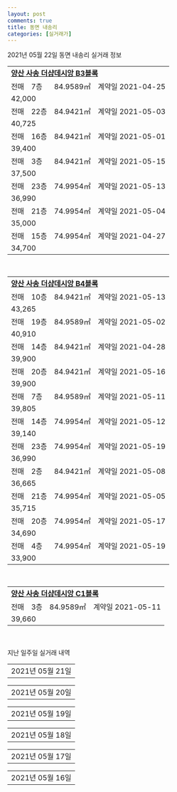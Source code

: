 ```yaml
---
layout: post
comments: true
title: 동면 내송리
categories: [실거래가]
---
```


2021년 05월 22일 동면 내송리 실거래 정보

<table>
  <tr>
    <td colspan="4" style="font-weight: bold;"><a href="https://search.naver.com/search.naver?query=양산 사송 더샵데시앙 B3블록">양산 사송 더샵데시앙 B3블록</a></td>
  </tr>
    
  <tr>
    <td>전매</td>
    <td>7층</td>
    <td>84.9589㎡</td>
    <td>계약일 2021-04-25</td>
  </tr>
  <tr>
    <td colspan="4">42,000</td>
  </tr>
    
  <tr>
    <td>전매</td>
    <td>22층</td>
    <td>84.9421㎡</td>
    <td>계약일 2021-05-03</td>
  </tr>
  <tr>
    <td colspan="4">40,725</td>
  </tr>
    
  <tr>
    <td>전매</td>
    <td>16층</td>
    <td>84.9421㎡</td>
    <td>계약일 2021-05-01</td>
  </tr>
  <tr>
    <td colspan="4">39,400</td>
  </tr>
    
  <tr>
    <td>전매</td>
    <td>3층</td>
    <td>84.9421㎡</td>
    <td>계약일 2021-05-15</td>
  </tr>
  <tr>
    <td colspan="4">37,500</td>
  </tr>
    
  <tr>
    <td>전매</td>
    <td>23층</td>
    <td>74.9954㎡</td>
    <td>계약일 2021-05-13</td>
  </tr>
  <tr>
    <td colspan="4">36,990</td>
  </tr>
    
  <tr>
    <td>전매</td>
    <td>21층</td>
    <td>74.9954㎡</td>
    <td>계약일 2021-05-04</td>
  </tr>
  <tr>
    <td colspan="4">35,000</td>
  </tr>
    
  <tr>
    <td>전매</td>
    <td>15층</td>
    <td>74.9954㎡</td>
    <td>계약일 2021-04-27</td>
  </tr>
  <tr>
    <td colspan="4">34,700</td>
  </tr>
    
</table>
<br>
<table>
  <tr>
    <td colspan="4" style="font-weight: bold;"><a href="https://search.naver.com/search.naver?query=양산 사송 더샵데시앙 B4블록">양산 사송 더샵데시앙 B4블록</a></td>
  </tr>
    
  <tr>
    <td>전매</td>
    <td>10층</td>
    <td>84.9421㎡</td>
    <td>계약일 2021-05-13</td>
  </tr>
  <tr>
    <td colspan="4">43,265</td>
  </tr>
    
  <tr>
    <td>전매</td>
    <td>19층</td>
    <td>84.9589㎡</td>
    <td>계약일 2021-05-02</td>
  </tr>
  <tr>
    <td colspan="4">40,910</td>
  </tr>
    
  <tr>
    <td>전매</td>
    <td>14층</td>
    <td>84.9421㎡</td>
    <td>계약일 2021-04-28</td>
  </tr>
  <tr>
    <td colspan="4">39,900</td>
  </tr>
    
  <tr>
    <td>전매</td>
    <td>20층</td>
    <td>84.9421㎡</td>
    <td>계약일 2021-05-16</td>
  </tr>
  <tr>
    <td colspan="4">39,900</td>
  </tr>
    
  <tr>
    <td>전매</td>
    <td>7층</td>
    <td>84.9589㎡</td>
    <td>계약일 2021-05-11</td>
  </tr>
  <tr>
    <td colspan="4">39,805</td>
  </tr>
    
  <tr>
    <td>전매</td>
    <td>14층</td>
    <td>74.9954㎡</td>
    <td>계약일 2021-05-12</td>
  </tr>
  <tr>
    <td colspan="4">39,140</td>
  </tr>
    
  <tr>
    <td>전매</td>
    <td>23층</td>
    <td>74.9954㎡</td>
    <td>계약일 2021-05-19</td>
  </tr>
  <tr>
    <td colspan="4">36,990</td>
  </tr>
    
  <tr>
    <td>전매</td>
    <td>2층</td>
    <td>84.9421㎡</td>
    <td>계약일 2021-05-08</td>
  </tr>
  <tr>
    <td colspan="4">36,665</td>
  </tr>
    
  <tr>
    <td>전매</td>
    <td>21층</td>
    <td>74.9954㎡</td>
    <td>계약일 2021-05-05</td>
  </tr>
  <tr>
    <td colspan="4">35,715</td>
  </tr>
    
  <tr>
    <td>전매</td>
    <td>20층</td>
    <td>74.9954㎡</td>
    <td>계약일 2021-05-17</td>
  </tr>
  <tr>
    <td colspan="4">34,690</td>
  </tr>
    
  <tr>
    <td>전매</td>
    <td>4층</td>
    <td>74.9954㎡</td>
    <td>계약일 2021-05-19</td>
  </tr>
  <tr>
    <td colspan="4">33,900</td>
  </tr>
    
</table>
<br>
<table>
  <tr>
    <td colspan="4" style="font-weight: bold;"><a href="https://search.naver.com/search.naver?query=양산 사송 더샵데시앙 C1블록">양산 사송 더샵데시앙 C1블록</a></td>
  </tr>
    
  <tr>
    <td>전매</td>
    <td>3층</td>
    <td>84.9589㎡</td>
    <td>계약일 2021-05-11</td>
  </tr>
  <tr>
    <td colspan="4">39,660</td>
  </tr>
    
</table>
    
<div style="margin-top: 50px; margin-bottom: 13px">지난 일주일 실거래 내역</div>

  <table style="width: 100%; margin-bottom: 1px">
      <tr class="header">
        <td>2021년 05월 21일</td>
      </tr>
      <tr class="child" style="display: none">
        <td>
            
        <table>
          <tr>
            <td colspan="4" style="font-weight: bold;"><a href="https://search.naver.com/search.naver?query=양산 사송 더샵데시앙 B3블록">양산 사송 더샵데시앙 B3블록</a></td>
          </tr>

          <tr>
            <td>전매</td>
            <td>13층</td>
            <td>84.9589㎡</td>
            <td>계약일 2021-05-12</td>
          </tr>
          <tr>
            <td colspan="4">39,960</td>
          </tr>
    
          <tr>
            <td>전매</td>
            <td>19층</td>
            <td>74.9954㎡</td>
            <td>계약일 2021-05-19</td>
          </tr>
          <tr>
            <td colspan="4">35,200</td>
          </tr>
    
          <tr>
            <td>전매</td>
            <td>8층</td>
            <td>74.9954㎡</td>
            <td>계약일 2021-05-19</td>
          </tr>
          <tr>
            <td colspan="4">34,300</td>
          </tr>
    
        </table>
        <table style="margin-top: 5px">
          <tr>
            <td colspan="4" style="font-weight: bold;"><a href="https://search.naver.com/search.naver?query=양산 사송 더샵데시앙 B4블록">양산 사송 더샵데시앙 B4블록</a></td>
          </tr>
    
          <tr>
            <td>전매</td>
            <td>8층</td>
            <td>84.9421㎡</td>
            <td>계약일 2021-05-11</td>
          </tr>
          <tr>
            <td colspan="4">49,060</td>
          </tr>
    
        </table>
        <table style="margin-top: 5px">
          <tr>
            <td colspan="4" style="font-weight: bold;"><a href="https://search.naver.com/search.naver?query=양산 사송 더샵데시앙 C1블록">양산 사송 더샵데시앙 C1블록</a></td>
          </tr>
    
          <tr>
            <td>전매</td>
            <td>14층</td>
            <td>101.9427㎡</td>
            <td>계약일 2021-05-20</td>
          </tr>
          <tr>
            <td colspan="4">64,490</td>
          </tr>
    
          <tr>
            <td>전매</td>
            <td>20층</td>
            <td>84.9421㎡</td>
            <td>계약일 2021-05-12</td>
          </tr>
          <tr>
            <td colspan="4">42,460</td>
          </tr>
    
        </table>
    
        </td>
      </tr>
  </table>
    
  <table style="width: 100%; margin-bottom: 1px">
      <tr class="header">
        <td>2021년 05월 20일</td>
      </tr>
      <tr class="child" style="display: none">
        <td>
            
        <table>
          <tr>
            <td colspan="4" style="font-weight: bold;"><a href="https://search.naver.com/search.naver?query=실거래정보없음">실거래정보없음</a></td>
          </tr>

        </table>
    
        </td>
      </tr>
  </table>
    
  <table style="width: 100%; margin-bottom: 1px">
      <tr class="header">
        <td>2021년 05월 19일</td>
      </tr>
      <tr class="child" style="display: none">
        <td>
            
        <table>
          <tr>
            <td colspan="4" style="font-weight: bold;"><a href="https://search.naver.com/search.naver?query=양산 사송 더샵데시앙 B3블록">양산 사송 더샵데시앙 B3블록</a></td>
          </tr>

          <tr>
            <td>전매</td>
            <td>18층</td>
            <td>84.9421㎡</td>
            <td>계약일 2021-05-10</td>
          </tr>
          <tr>
            <td colspan="4">40,215</td>
          </tr>
    
          <tr>
            <td>전매</td>
            <td>5층</td>
            <td>84.9421㎡</td>
            <td>계약일 2021-04-28</td>
          </tr>
          <tr>
            <td colspan="4">39,570</td>
          </tr>
    
          <tr>
            <td>전매</td>
            <td>9층</td>
            <td>84.9589㎡</td>
            <td>계약일 2021-05-15</td>
          </tr>
          <tr>
            <td colspan="4">37,900</td>
          </tr>
    
          <tr>
            <td>전매</td>
            <td>19층</td>
            <td>74.9954㎡</td>
            <td>계약일 2021-05-14</td>
          </tr>
          <tr>
            <td colspan="4">36,215</td>
          </tr>
    
          <tr>
            <td>전매</td>
            <td>25층</td>
            <td>74.9954㎡</td>
            <td>계약일 2021-05-07</td>
          </tr>
          <tr>
            <td colspan="4">35,190</td>
          </tr>
    
        </table>
        <table style="margin-top: 5px">
          <tr>
            <td colspan="4" style="font-weight: bold;"><a href="https://search.naver.com/search.naver?query=양산 사송 더샵데시앙 B4블록">양산 사송 더샵데시앙 B4블록</a></td>
          </tr>
    
          <tr>
            <td>전매</td>
            <td>24층</td>
            <td>74.9954㎡</td>
            <td>계약일 2021-05-14</td>
          </tr>
          <tr>
            <td colspan="4">36,220</td>
          </tr>
    
          <tr>
            <td>전매</td>
            <td>16층</td>
            <td>74.9954㎡</td>
            <td>계약일 2021-05-05</td>
          </tr>
          <tr>
            <td colspan="4">34,700</td>
          </tr>
    
          <tr>
            <td>전매</td>
            <td>16층</td>
            <td>74.9954㎡</td>
            <td>계약일 2021-05-17</td>
          </tr>
          <tr>
            <td colspan="4">34,700</td>
          </tr>
    
          <tr>
            <td>전매</td>
            <td>7층</td>
            <td>74.9954㎡</td>
            <td>계약일 2021-05-11</td>
          </tr>
          <tr>
            <td colspan="4">34,390</td>
          </tr>
    
        </table>
        <table style="margin-top: 5px">
          <tr>
            <td colspan="4" style="font-weight: bold;"><a href="https://search.naver.com/search.naver?query=양산 사송 더샵데시앙 C1블록">양산 사송 더샵데시앙 C1블록</a></td>
          </tr>
    
          <tr>
            <td>전매</td>
            <td>10층</td>
            <td>84.9589㎡</td>
            <td>계약일 2021-05-07</td>
          </tr>
          <tr>
            <td colspan="4">40,400</td>
          </tr>
    
        </table>
    
        </td>
      </tr>
  </table>
    
  <table style="width: 100%; margin-bottom: 1px">
      <tr class="header">
        <td>2021년 05월 18일</td>
      </tr>
      <tr class="child" style="display: none">
        <td>
            
        <table>
          <tr>
            <td colspan="4" style="font-weight: bold;"><a href="https://search.naver.com/search.naver?query=양산 사송 더샵데시앙 B3블록">양산 사송 더샵데시앙 B3블록</a></td>
          </tr>

          <tr>
            <td>전매</td>
            <td>17층</td>
            <td>84.9421㎡</td>
            <td>계약일 2021-04-19</td>
          </tr>
          <tr>
            <td colspan="4">38,900</td>
          </tr>
    
          <tr>
            <td>전매</td>
            <td>10층</td>
            <td>84.9421㎡</td>
            <td>계약일 2021-04-25</td>
          </tr>
          <tr>
            <td colspan="4">38,900</td>
          </tr>
    
          <tr>
            <td>전매</td>
            <td>14층</td>
            <td>74.9954㎡</td>
            <td>계약일 2021-05-11</td>
          </tr>
          <tr>
            <td colspan="4">35,200</td>
          </tr>
    
        </table>
        <table style="margin-top: 5px">
          <tr>
            <td colspan="4" style="font-weight: bold;"><a href="https://search.naver.com/search.naver?query=양산 사송 더샵데시앙 B4블록">양산 사송 더샵데시앙 B4블록</a></td>
          </tr>
    
          <tr>
            <td>전매</td>
            <td>10층</td>
            <td>84.9589㎡</td>
            <td>계약일 2021-05-01</td>
          </tr>
          <tr>
            <td colspan="4">39,400</td>
          </tr>
    
          <tr>
            <td>전매</td>
            <td>10층</td>
            <td>84.9589㎡</td>
            <td>계약일 2021-05-01</td>
          </tr>
          <tr>
            <td colspan="4">39,400</td>
          </tr>
    
        </table>
        <table style="margin-top: 5px">
          <tr>
            <td colspan="4" style="font-weight: bold;"><a href="https://search.naver.com/search.naver?query=양산 사송 더샵데시앙 C1블록">양산 사송 더샵데시앙 C1블록</a></td>
          </tr>
    
          <tr>
            <td>전매</td>
            <td>16층</td>
            <td>84.9589㎡</td>
            <td>계약일 2021-05-05</td>
          </tr>
          <tr>
            <td colspan="4">41,000</td>
          </tr>
    
        </table>
        <table style="margin-top: 5px">
          <tr>
            <td colspan="4" style="font-weight: bold;"><a href="https://search.naver.com/search.naver?query=양산사송 A-1블록 신혼희망타운">양산사송 A-1블록 신혼희망타운</a></td>
          </tr>
    
          <tr>
            <td>전매</td>
            <td>7층</td>
            <td>59.75㎡</td>
            <td>계약일 2021-05-09</td>
          </tr>
          <tr>
            <td colspan="4">24,286</td>
          </tr>
    
          <tr>
            <td>전매</td>
            <td>13층</td>
            <td>55.81㎡</td>
            <td>계약일 2021-05-08</td>
          </tr>
          <tr>
            <td colspan="4">22,406</td>
          </tr>
    
        </table>
    
        </td>
      </tr>
  </table>
    
  <table style="width: 100%; margin-bottom: 1px">
      <tr class="header">
        <td>2021년 05월 17일</td>
      </tr>
      <tr class="child" style="display: none">
        <td>
            
        <table>
          <tr>
            <td colspan="4" style="font-weight: bold;"><a href="https://search.naver.com/search.naver?query=실거래정보없음">실거래정보없음</a></td>
          </tr>

        </table>
    
        </td>
      </tr>
  </table>
    
  <table style="width: 100%; margin-bottom: 1px">
      <tr class="header">
        <td>2021년 05월 16일</td>
      </tr>
      <tr class="child" style="display: none">
        <td>
            
        <table>
          <tr>
            <td colspan="4" style="font-weight: bold;"><a href="https://search.naver.com/search.naver?query=실거래정보없음">실거래정보없음</a></td>
          </tr>

        </table>
    
        </td>
      </tr>
  </table>
    

